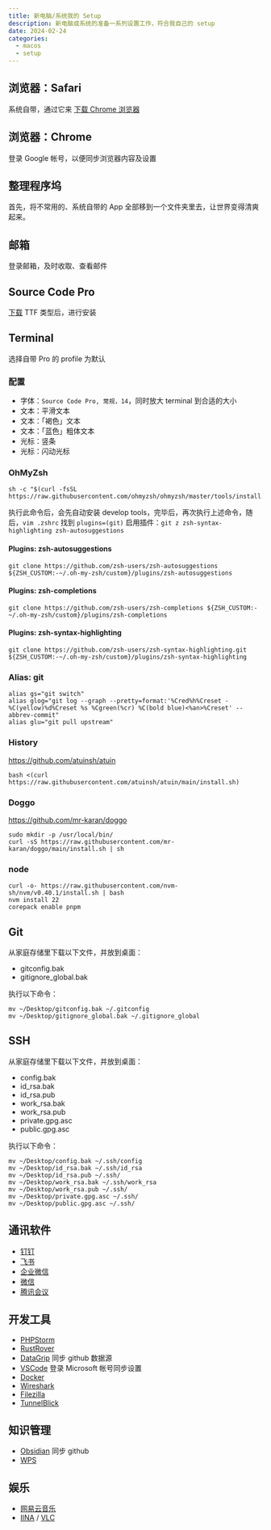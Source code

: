 ```yaml
---
title: 新电脑/系统我的 Setup
description: 新电脑或系统的准备一系列设置工作，符合我自己的 setup
date: 2024-02-24
categories: 
  - macos
  - setup
---
```


## 浏览器：Safari

系统自带，通过它来 [下载 Chrome 浏览器](https://www.google.com/intl/zh-CN/chrome/)

## 浏览器：Chrome

登录 Google 帐号，以便同步浏览器内容及设置 

## 整理程序坞

首先，将不常用的、系统自带的 App 全部移到一个文件夹里去，让世界变得清爽起来。

## 邮箱

登录邮箱，及时收取、查看邮件

## Source Code Pro

[下载](https://github.com/adobe-fonts/source-code-pro/releases) TTF 类型后，进行安装

## Terminal

选择自带 Pro 的 profile 为默认

### 配置

- 字体：`Source Code Pro, 常规，14`，同时放大 terminal 到合适的大小
- 文本：平滑文本
- 文本：「褐色」文本
- 文本：「蓝色」粗体文本
- 光标：竖条
- 光标：闪动光标

### OhMyZsh

```shell
sh -c "$(curl -fsSL https://raw.githubusercontent.com/ohmyzsh/ohmyzsh/master/tools/install.sh)"
```

执行此命令后，会先自动安装 develop tools，完毕后，再次执行上述命令，随后，`vim .zshrc` 找到 `plugins=(git)` 启用插件：`git z zsh-syntax-highlighting zsh-autosuggestions`

#### Plugins: zsh-autosuggestions

```shell
git clone https://github.com/zsh-users/zsh-autosuggestions ${ZSH_CUSTOM:-~/.oh-my-zsh/custom}/plugins/zsh-autosuggestions
```

#### Plugins: zsh-completions

```shell
git clone https://github.com/zsh-users/zsh-completions ${ZSH_CUSTOM:-~/.oh-my-zsh/custom}/plugins/zsh-completions
```

#### Plugins: zsh-syntax-highlighting

```shell
git clone https://github.com/zsh-users/zsh-syntax-highlighting.git ${ZSH_CUSTOM:-~/.oh-my-zsh/custom}/plugins/zsh-syntax-highlighting 
```

### Alias: git

```shell
alias gs="git switch"
alias glog="git log --graph --pretty=format:'%Cred%h%Creset -%C(yellow)%d%Creset %s %Cgreen(%cr) %C(bold blue)<%an>%Creset' --abbrev-commit"
alias glu="git pull upstream"
```

### History

https://github.com/atuinsh/atuin

```shell
bash <(curl https://raw.githubusercontent.com/atuinsh/atuin/main/install.sh)
```

### Doggo

https://github.com/mr-karan/doggo

```shell
sudo mkdir -p /usr/local/bin/
curl -sS https://raw.githubusercontent.com/mr-karan/doggo/main/install.sh | sh
```

### node

```shell
curl -o- https://raw.githubusercontent.com/nvm-sh/nvm/v0.40.1/install.sh | bash
nvm install 22
corepack enable pnpm
```

## Git

从家庭存储里下载以下文件，并放到桌面：

- gitconfig.bak
- gitignore_global.bak

执行以下命令：

```shell
mv ~/Desktop/gitconfig.bak ~/.gitconfig
mv ~/Desktop/gitignore_global.bak ~/.gitignore_global
```

## SSH

从家庭存储里下载以下文件，并放到桌面：

- config.bak
- id_rsa.bak
- id_rsa.pub
- work_rsa.bak
- work_rsa.pub
- private.gpg.asc
- public.gpg.asc

执行以下命令：

```shell
mv ~/Desktop/config.bak ~/.ssh/config
mv ~/Desktop/id_rsa.bak ~/.ssh/id_rsa
mv ~/Desktop/id_rsa.pub ~/.ssh/
mv ~/Desktop/work_rsa.bak ~/.ssh/work_rsa
mv ~/Desktop/work_rsa.pub ~/.ssh/
mv ~/Desktop/private.gpg.asc ~/.ssh/
mv ~/Desktop/public.gpg.asc ~/.ssh/
```

## 通讯软件

- [钉钉](https://page.dingtalk.com/wow/z/dingtalk/simple/ddhomedownload#/)
- [飞书](https://www.feishu.cn/download)
- [企业微信](https://work.weixin.qq.com/#indexDownload)
- [微信](https://weixin.qq.com/)
- [腾讯会议](https://meeting.tencent.com/download/)

## 开发工具

- [PHPStorm](https://www.jetbrains.com/phpstorm/download/#section=mac)
- [RustRover](https://www.jetbrains.com/rust/download/?section=mac)
- [DataGrip](https://www.jetbrains.com/datagrip/download/#section=mac) 同步 github 数据源
- [VSCode](https://code.visualstudio.com/) 登录 Microsoft 帐号同步设置
- [Docker](https://docs.docker.com/desktop/install/mac-install/)
- [Wireshark](https://www.wireshark.org/download.html)
- [Filezilla](https://filezilla-project.org/download.php?type=client)
- [TunnelBlick](https://tunnelblick.net/downloads.html)

## 知识管理

- [Obsidian](https://obsidian.md/) 同步 github
- [WPS](https://platform.wps.cn/)

## 娱乐

- [网易云音乐](https://music.163.com/)
- [IINA](https://iina.io/) / [VLC](https://www.videolan.org/)
